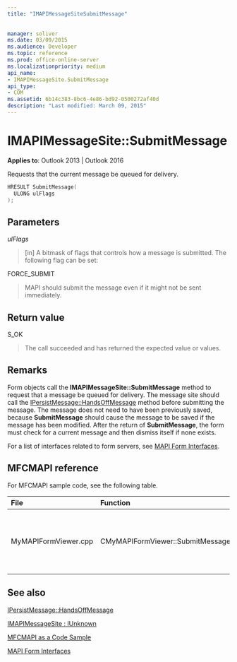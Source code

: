 ```yaml
---
title: "IMAPIMessageSiteSubmitMessage"
 
 
manager: soliver
ms.date: 03/09/2015
ms.audience: Developer
ms.topic: reference
ms.prod: office-online-server
ms.localizationpriority: medium
api_name:
- IMAPIMessageSite.SubmitMessage
api_type:
- COM
ms.assetid: 6b14c383-8bc6-4e86-bd92-0500272af40d
description: "Last modified: March 09, 2015"
---
```


# IMAPIMessageSite::SubmitMessage

  
  
**Applies to**: Outlook 2013 | Outlook 2016 
  
Requests that the current message be queued for delivery.
  
```cpp
HRESULT SubmitMessage(
  ULONG ulFlags
);
```

## Parameters

 _ulFlags_
  
> [in] A bitmask of flags that controls how a message is submitted. The following flag can be set:
    
FORCE_SUBMIT 
  
> MAPI should submit the message even if it might not be sent immediately.
    
## Return value

S_OK 
  
> The call succeeded and has returned the expected value or values.
    
## Remarks

Form objects call the **IMAPIMessageSite::SubmitMessage** method to request that a message be queued for delivery. The message site should call the [IPersistMessage::HandsOffMessage](ipersistmessage-handsoffmessage.md) method before submitting the message. The message does not need to have been previously saved, because **SubmitMessage** should cause the message to be saved if the message has been modified. After the return of **SubmitMessage**, the form must check for a current message and then dismiss itself if none exists. 
  
For a list of interfaces related to form servers, see [MAPI Form Interfaces](mapi-form-interfaces.md).
  
## MFCMAPI reference

For MFCMAPI sample code, see the following table.
  
|**File**|**Function**|**Comment**|
|:-----|:-----|:-----|
|MyMAPIFormViewer.cpp  <br/> |CMyMAPIFormViewer::SubmitMessage  <br/> |MFCMAPI uses the **IMAPIMessageSite::SubmitMessage** method to save the message. First, it calls the **IPersistMessage::HandsOffMessage** method, and then it calls **SubmitMessage**. |
   
## See also



[IPersistMessage::HandsOffMessage](ipersistmessage-handsoffmessage.md)
  
[IMAPIMessageSite : IUnknown](imapimessagesiteiunknown.md)


[MFCMAPI as a Code Sample](mfcmapi-as-a-code-sample.md)
  
[MAPI Form Interfaces](mapi-form-interfaces.md)

